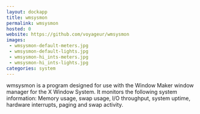 ```yaml
---
layout: dockapp
title: wmsysmon
permalink: wmsysmon
hosted: 0
website: https://github.com/voyageur/wmsysmon
images:
 - wmsysmon-default-meters.jpg
 - wmsysmon-default-lights.jpg
 - wmsysmon-hi_ints-meters.jpg
 - wmsysmon-hi_ints-lights.jpg
categories: system
---
```

wmsysmon is a program designed for use with the Window Maker window manager for
the X Window System.  It monitors the following system information: Memory
usage, swap usage, I/O throughput, system uptime, hardware interrupts, paging
and swap activity.
